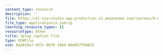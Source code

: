 ```yaml
---
content_type: resource
description: ''
file: https://ol-ocw-studio-app-production.s3.amazonaws.com/courses/9-00sc-introduction-to-psychology-fall-2011/0a2019e7457c0b7619bd68e6577bd833_SBrCPDC21f4.srt
file_type: application/x-subrip
learning_resource_types: []
resourcetype: Other
title: 3play caption file
type: OCWFile
uid: 0a2019e7-457c-0b76-19bd-68e6577bd833
---
```


